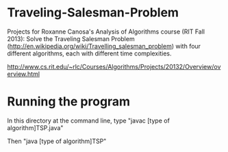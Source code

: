 Traveling-Salesman-Problem
==========================

Projects for Roxanne Canosa's Analysis of Algorithms course (RIT Fall 2013): 
Solve the Traveling Salesman Problem (http://en.wikipedia.org/wiki/Travelling_salesman_problem) with four different algorithms, each with different time complexities.

http://www.cs.rit.edu/~rlc/Courses/Algorithms/Projects/20132/Overview/overview.html

Running the program
===================
In this directory at the command line, type "javac [type of algorithm]TSP.java"

Then "java [type of algorithm]TSP"
